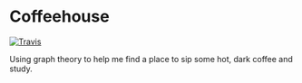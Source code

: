 # Coffeehouse

[![Travis](https://img.shields.io/travis/rust-lang/rust.svg)](https://travis-ci.org/pyroar/coffeehouse.svg?branch=master)

Using graph theory to help me find a place to sip some hot, dark coffee and study.
